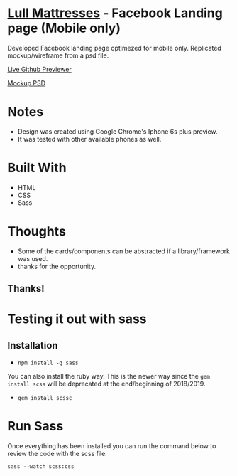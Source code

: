 # [Lull Mattresses](https://lull.com/) - Facebook Landing page (Mobile only)
Developed Facebook landing page optimezed for mobile only. Replicated mockup/wireframe from a psd file. 


[Live Github Previewer](https://htmlpreview.github.io/?https://github.com/rogercodes1/lull-landing-page/blob/master/index.html)

[Mockup PSD](https://github.com/rogercodes1/lull-landing-page/blob/master/Facebook1-mb-v6.psd)


# Notes
* Design was created using Google Chrome's Iphone 6s plus preview.
* It was tested with other available phones as well.

# Built With
* HTML
* CSS
* Sass

# Thoughts
* Some of the cards/components can be abstracted if a library/framework was used.
* thanks for the opportunity.

## Thanks!


# Testing it out with sass

## Installation
* `npm install -g sass`

You can also install the ruby way. This is the newer way since the `gem install scss` will be deprecated at the end/beginning of 2018/2019.

* `gem install scssc`


# Run Sass
Once everything has been installed you can run the command below to review the code with the scss file. 

`sass --watch scss:css`
